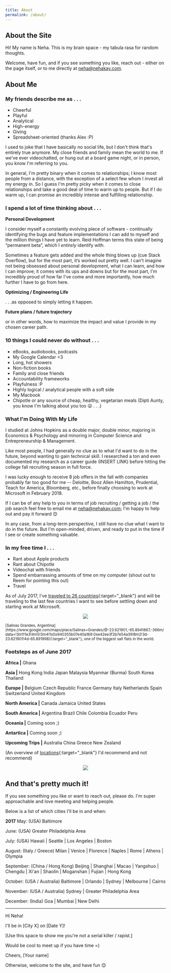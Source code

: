 ```yaml
---
title: About
permalink: /about/
---
```


## About the Site

Hi! My name is Neha. This is my brain space - my tabula rasa for random thoughts.

Welcome, have fun, and if you see something you like, reach out - either on the page itself, or to me directly at <neha@nehakay.com>.

## About Me

### My friends describe me as . . . 
* Cheerful
* Playful
* Analytical
* High-energy
* Giving
* Spreadsheet-oriented (thanks Alex :P)

I used to joke that I have basically no social life, but I don't think that's entirely true anymore. My close friends and family mean the world to me. If we've ever videochatted, or hung out at a board game night, or in person, you know I'm referring to you. 

In general, I'm pretty binary when it comes to relationships; I know most people from a distance, with the exception of a select few whom I invest all my energy in. So I guess I'm pretty picky when it comes to close relationships and take a good deal of time to warm up to people. But if I do warm up, I can promise an incredibly intense and fulfilling relationship.

### I spend a lot of time thinking about . . .

__Personal Development__

I consider myself a constantly evolving piece of software - continually identifying the bugs and feature implementations I can add to myself and the million things I have yet to learn. Reid Hoffman terms this state of being “permanent beta”, which I *entirely* identify with.

Sometimes a feature gets added and the whole thing blows up (cue Stack Overflow), but for the most part, it’s worked out pretty well. I can't imagine not being obsessed about personal development, what I can learn, and how I can improve; it comes with its ups and downs but for the most part, I'm incredibly proud of how far I've come and more importantly, how much further I have to go from here.

__Optimizing / Engineering Life__

. . .as opposed to simply letting it happen.

__Future plans / future trajectory__

or in other words, how to maximize the impact and value I provide in my chosen career path.

### 10 things I could never do without . . . 

- eBooks, audiobooks, podcasts
- My Google Calendar <3
- Long, hot showers
- Non-fiction books
- Family and close friends
- Accountability frameworks
- Playfulness :P
- Highly logical / analytical people with a soft side
- My Macbook
- Chipotle or any source of cheap, healthy, vegetarian meals (Dipti Aunty, you know I'm talking about you too 😛 . . .)

### What I'm Doing With My Life

I studied at Johns Hopkins as a double major, double minor, majoring in Economics & Psychology and minoring in Computer Science and Entrepreneurship & Management. 

Like most people, I had generally no clue as to what I'd want to do in the future, beyond wanting to gain technical skill. I researched a ton and even documented my research as a career guide (INSERT LINK) before hitting the college fall recruiting season in full force. 

I was lucky enough to receive 8 job offers in the fall with companies probably far too good for me --  Deloitte, Booz Allen Hamilton, Prudential, Teach for America, Bloomberg, etc., before finally choosing to work at Microsoft in February 2018. 

If I can be of any help to you in terms of job recruiting / getting a job / the job search feel free to email me at <neha@nehakay.com>; I'm happy to help out and pay it forward 😊 

In any case, from a long-term perspective, I still have no clue what I want to do in the future. But I'm open-minded, driven, and ready to put in the time if I see or create something valuable.

### In my free time I . . . 

* Rant about Apple products 
* Rant about Chipotle
* Videochat with friends
* Spend embarrassing amounts of time on my computer (shout out to Reem for pointing this out)
* Travel

As of July 2017, I've [traveled to 26 countries](http://www.nehakay.com/2017-06-02/footsteps/){:target="_blank"} and will be traveling to the last few countries I want to see before settling down and starting work at Microsoft.

<p align="center">
  <img src="/images/footsteps.jpg">
</p>
<sub>[Salinas Grandes, Argentina](https://www.google.com/maps/place/Salinas+Grandes/@-23.621901,-65.8941867,-366m/data=!3m1!1e3!4m5!3m4!1s0x940355b07e40a169:0xe42ee3f2b7e54a39!8m2!3d-23.621901!4d-65.891998){:target="_blank"}, one of the biggest salt flats in the world.</sub>

### Footsteps as of June 2017

__Africa |__
Ghana

__Asia |__
Hong Kong
India
Japan
Malaysia
Myanmar (Burma)
South Korea
Thailand

__Europe |__
Belgium
Czech Republic
France
Germany
Italy 
Netherlands
Spain
Switzerland
United Kingdom

__North America |__
Canada
Jamaica
United States

__South America |__
Argentina
Brazil
Chile
Colombia
Ecuador
Peru

__Oceania |__
Coming soon ;)  

__Antartica |__
Coming soon ;)

__Upcoming Trips |__
Australia
China
Greece
New Zealand

(An overview of [locations](){:target="_blank"} I'd recommend and not recommend)

<p align="center">
  <img src="/images/places.png">
</p>

## And that's pretty much it! 

If you see something you like or want to reach out, please do. I'm super approachable and love meeting and helping people. 

Below is a list of which cities I'll be in and when:

__2017__
May: (USA) Baltimore

June: (USA) Greater Philadelphia Area

July: (USA) Hawaii | Seattle | Los Angeles | Boston

August: (Italy / Greece) Milan | Venice | Florence | Naples | Rome | Athens | Olympia 

September: (China / Hong Kong) Beijing | Shanghai | Macao | Yangshuo | Chengdu | Xi'an | 
Shaolin | Moganshan | Fujian | Hong Kong

October: (USA / Australia) Baltimore | Orlando | Sydney | Melbourne | Cairns

November: (USA / Australia) Sydney | Greater Philadelphia Area

December: (India) Goa | Mumbai | New Delhi

-------------

Hi Neha!

I'll be in [City X] on [Date Y]!

[Use this space to show me you're not a serial killer / rapist.]

Would be cool to meet up if you have time =)

Cheers,
[Your name]

Otherwise, welcome to the site, and have fun 😊

